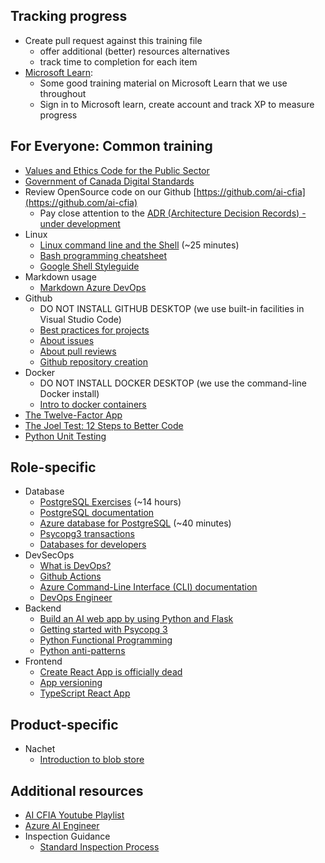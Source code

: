 ## Tracking progress

* Create pull request against this training file
  * offer additional (better) resources alternatives
  * track time to completion for each item
* [Microsoft Learn](https://learn.microsoft.com/):
  * Some good training material on Microsoft Learn that we use throughout 
  * Sign in to Microsoft learn, create account and track XP to measure progress

## For Everyone: Common training
  * [Values and Ethics Code for the Public Sector](https://www.tbs-sct.canada.ca/pol/doc-eng.aspx?id=25049)
  * [Government of Canada Digital Standards](https://www.canada.ca/en/government/system/digital-government/government-canada-digital-standards.html)
  * Review OpenSource code on our Github [https://github.com/ai-cfia](https://github.com/ai-cfia)
    * Pay close attention to the [ADR (Architecture Decision Records) - under development](https://github.com/ai-cfia/dev-rel-docs/pulls) 
  * Linux
    * [Linux command line and the Shell](https://learn.microsoft.com/en-gb/training/paths/shell/) (~25 minutes)
    * [Bash programming cheatsheet](https://devhints.io/bash)
    * [Google Shell Styleguide](https://google.github.io/styleguide/shellguide.html)
  * Markdown usage
    * [Markdown Azure DevOps](https://learn.microsoft.com/en-us/azure/devops/project/wiki/markdown-guidance?view=azure-devops)
  * Github
    * DO NOT INSTALL GITHUB DESKTOP (we use built-in facilities in Visual Studio Code)
    * [Best practices for projects](https://docs.github.com/en/issues/planning-and-tracking-with-projects/learning-about-projects/best-practices-for-projects)
    * [About issues](https://docs.github.com/en/issues/tracking-your-work-with-issues/about-issues)
    * [About pull reviews](https://docs.github.com/en/pull-requests/collaborating-with-pull-requests/reviewing-changes-in-pull-requests/about-pull-request-reviews)
    * [Github repository creation](https://github.com/ai-cfia/devops/blob/main/github-repository-creation-guide.md)
  * Docker
    * DO NOT INSTALL DOCKER DESKTOP (we use the command-line Docker install)
    * [Intro to docker containers](https://learn.microsoft.com/en-us/training/modules/intro-to-docker-containers/)
  * [The Twelve-Factor App](https://12factor.net/)
  * [The Joel Test: 12 Steps to Better Code](https://www.joelonsoftware.com/2000/08/09/the-joel-test-12-steps-to-better-code/)
  * [Python Unit Testing](https://docs.python.org/3/library/unittest.html)

## Role-specific

* Database
  * [PostgreSQL Exercises](https://pgexercises.com/) (~14 hours)
  * [PostgreSQL documentation](https://www.postgresql.org/docs/)
  * [Azure database for PostgreSQL](https://learn.microsoft.com/en-us/training/paths/introduction-to-azure-postgres/) (~40 minutes)
  * [Psycopg3 transactions](https://www.psycopg.org/psycopg3/docs/basic/transactions.html)
  * [Databases for developers](https://elenie.ca/databases-for-developers.html)
* DevSecOps
  * [What is DevOps?](https://resources.github.com/devops/)
  * [Github Actions](https://docs.github.com/en/actions)
  * [Azure Command-Line Interface (CLI) documentation](https://learn.microsoft.com/en-ca/cli/azure/)
  * [DevOps Engineer](https://learn.microsoft.com/en-us/certifications/devops-engineer/)
* Backend
  * [Build an AI web app by using Python and Flask](https://learn.microsoft.com/en-us/training/modules/python-flask-build-ai-web-app/)
  * [Getting started with Psycopg 3](https://www.psycopg.org/psycopg3/docs/basic/index.html)
  * [Python Functional Programming](https://docs.python.org/3/howto/functional.html)
  * [Python anti-patterns](https://docs.quantifiedcode.com/python-anti-patterns/index.html)
* Frontend
  * [Create React App is officially dead](https://dev.to/ag2byte/create-react-app-is-officially-dead-h7o)
  * [App versioning](https://github.com/ai-cfia/dev-rel-docs/blob/main/TypeScript-AppVersion/APPVERSION-SETUP.md)
  * [TypeScript React App](https://github.com/ai-cfia/dev-rel-docs/blob/main/TypeScript-React-Setup-Guide/REACTSETUP.md)

## Product-specific

* Nachet
  * [Introduction to blob store](https://learn.microsoft.com/en-us/azure/storage/blobs/storage-blobs-introduction)

## Additional resources

* [AI CFIA Youtube Playlist](https://www.youtube.com/playlist?list=PLMZysQw4y3kJ5AHdZlUswFvGPNdZaXRXP&jct=bOudgv2_gRwU7RfA10XBbCFkv7vAhQ)
* [Azure AI Engineer](https://learn.microsoft.com/en-us/certifications/azure-ai-engineer/)
* Inspection Guidance
  * [Standard Inspection Process](https://inspection.canada.ca/inspection-and-enforcement/guidance-for-food-inspection-activities/sample-collection/standard-inspection-process/eng/1545435489013/1545435489265)
